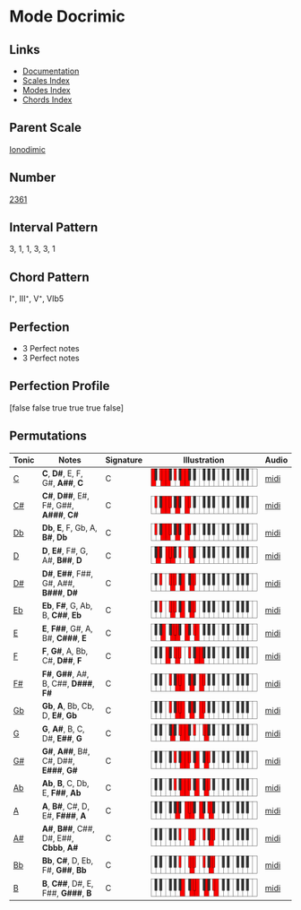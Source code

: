 # Mode Docrimic

## Links

- [Documentation](README.md)
- [Scales Index](Scales.md)
- [Modes Index](Modes.md)
- [Chords Index](Chords.md)

## Parent Scale

[Ionodimic](ScaleIonodimic.md)

## Number

[2361](https://ianring.com/musictheory/scales/2361)

## Interval Pattern

3, 1, 1, 3, 3, 1

## Chord Pattern

I⁺, III⁺, V⁺, VIb5

## Perfection

- 3 Perfect notes
- 3 Perfect notes

## Perfection Profile

[false false true true true false]

## Permutations

| Tonic | Notes | Signature | Illustration | Audio |
|-------|-------|-----------|--------------|-------|
| [C](ModeCNaturalDocrimic.md) | **C**, **D#**, E, F, G#, **A##**, **C** | C | ![CNaturalDocrimic](ModeCNaturalDocrimic.png) | [midi](https://github.com/edipermadi/music/blob/main/docs/ModeCNaturalDocrimic.mid?raw=true) |
| [C#](ModeCSharpDocrimic.md) | **C#**, **D##**, E#, F#, G##, **A###**, **C#** | C | ![CSharpDocrimic](ModeCSharpDocrimic.png) | [midi](https://github.com/edipermadi/music/blob/main/docs/ModeCSharpDocrimic.mid?raw=true) |
| [Db](ModeDFlatDocrimic.md) | **Db**, **E**, F, Gb, A, **B#**, **Db** | C | ![DFlatDocrimic](ModeDFlatDocrimic.png) | [midi](https://github.com/edipermadi/music/blob/main/docs/ModeDFlatDocrimic.mid?raw=true) |
| [D](ModeDNaturalDocrimic.md) | **D**, **E#**, F#, G, A#, **B##**, **D** | C | ![DNaturalDocrimic](ModeDNaturalDocrimic.png) | [midi](https://github.com/edipermadi/music/blob/main/docs/ModeDNaturalDocrimic.mid?raw=true) |
| [D#](ModeDSharpDocrimic.md) | **D#**, **E##**, F##, G#, A##, **B###**, **D#** | C | ![DSharpDocrimic](ModeDSharpDocrimic.png) | [midi](https://github.com/edipermadi/music/blob/main/docs/ModeDSharpDocrimic.mid?raw=true) |
| [Eb](ModeEFlatDocrimic.md) | **Eb**, **F#**, G, Ab, B, **C##**, **Eb** | C | ![EFlatDocrimic](ModeEFlatDocrimic.png) | [midi](https://github.com/edipermadi/music/blob/main/docs/ModeEFlatDocrimic.mid?raw=true) |
| [E](ModeENaturalDocrimic.md) | **E**, **F##**, G#, A, B#, **C###**, **E** | C | ![ENaturalDocrimic](ModeENaturalDocrimic.png) | [midi](https://github.com/edipermadi/music/blob/main/docs/ModeENaturalDocrimic.mid?raw=true) |
| [F](ModeFNaturalDocrimic.md) | **F**, **G#**, A, Bb, C#, **D##**, **F** | C | ![FNaturalDocrimic](ModeFNaturalDocrimic.png) | [midi](https://github.com/edipermadi/music/blob/main/docs/ModeFNaturalDocrimic.mid?raw=true) |
| [F#](ModeFSharpDocrimic.md) | **F#**, **G##**, A#, B, C##, **D###**, **F#** | C | ![FSharpDocrimic](ModeFSharpDocrimic.png) | [midi](https://github.com/edipermadi/music/blob/main/docs/ModeFSharpDocrimic.mid?raw=true) |
| [Gb](ModeGFlatDocrimic.md) | **Gb**, **A**, Bb, Cb, D, **E#**, **Gb** | C | ![GFlatDocrimic](ModeGFlatDocrimic.png) | [midi](https://github.com/edipermadi/music/blob/main/docs/ModeGFlatDocrimic.mid?raw=true) |
| [G](ModeGNaturalDocrimic.md) | **G**, **A#**, B, C, D#, **E##**, **G** | C | ![GNaturalDocrimic](ModeGNaturalDocrimic.png) | [midi](https://github.com/edipermadi/music/blob/main/docs/ModeGNaturalDocrimic.mid?raw=true) |
| [G#](ModeGSharpDocrimic.md) | **G#**, **A##**, B#, C#, D##, **E###**, **G#** | C | ![GSharpDocrimic](ModeGSharpDocrimic.png) | [midi](https://github.com/edipermadi/music/blob/main/docs/ModeGSharpDocrimic.mid?raw=true) |
| [Ab](ModeAFlatDocrimic.md) | **Ab**, **B**, C, Db, E, **F##**, **Ab** | C | ![AFlatDocrimic](ModeAFlatDocrimic.png) | [midi](https://github.com/edipermadi/music/blob/main/docs/ModeAFlatDocrimic.mid?raw=true) |
| [A](ModeANaturalDocrimic.md) | **A**, **B#**, C#, D, E#, **F###**, **A** | C | ![ANaturalDocrimic](ModeANaturalDocrimic.png) | [midi](https://github.com/edipermadi/music/blob/main/docs/ModeANaturalDocrimic.mid?raw=true) |
| [A#](ModeASharpDocrimic.md) | **A#**, **B##**, C##, D#, E##, **Cbbb**, **A#** | C | ![ASharpDocrimic](ModeASharpDocrimic.png) | [midi](https://github.com/edipermadi/music/blob/main/docs/ModeASharpDocrimic.mid?raw=true) |
| [Bb](ModeBFlatDocrimic.md) | **Bb**, **C#**, D, Eb, F#, **G##**, **Bb** | C | ![BFlatDocrimic](ModeBFlatDocrimic.png) | [midi](https://github.com/edipermadi/music/blob/main/docs/ModeBFlatDocrimic.mid?raw=true) |
| [B](ModeBNaturalDocrimic.md) | **B**, **C##**, D#, E, F##, **G###**, **B** | C | ![BNaturalDocrimic](ModeBNaturalDocrimic.png) | [midi](https://github.com/edipermadi/music/blob/main/docs/ModeBNaturalDocrimic.mid?raw=true) |
